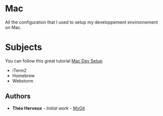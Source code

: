# Mac

All the configuration that I used to setup my developpement environnement on Mac.

# Subjects

You can follow this great tutorial [Mac Dev Setup](https://github.com/Hurobaki/mac-dev-setup)

* iTerm2
* Homebrew
* Webstorm


## Authors

* **Théo Herveux** - *Initial work* - [MyGit](https://github.com/Hurobaki)
